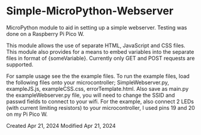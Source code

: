 # Simple-MicroPython-Webserver
MicroPython module to aid in setting up a simple webserver. Testing was done on
a Raspberry Pi Pico W.

This module allows the use of separate HTML, JavaScript and CSS files. This module
also provides for a means to embed variables into the separate files in format of
{someVariable}.  Currently only GET and POST requests are supported.

For sample usage see the the example files. To run the example files, load the
following files onto your microcontroller; SimpleWebserver.py, exampleJS.js,
exampleCSS.css, errorTemplate.html. Also save as main.py the exampleWebserver.py file,
you will need to change the SSID and passwd fields to connect to your wifi.
For the example, also connect 2 LEDs (with current limiting resistors) to your microcontroller,
I used pins 19 and 20 on my Pi Pico W.

Created Apr 21, 2024
Modified Apr 21, 2024
